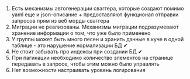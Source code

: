 1. Есть механизмы автогенерации сваггера, которые создают помимо yaml еще и json-описание + предоставляют функционал отправки запросов прям из веб морды сваггера
2. Миграции не реализованы. Механизмы миграции подразумевают хранение информации о том, что уже было применено
3. У группы может быть много песен и хранить данные в куче в одной таблице - это нарушение нормализации БД  ✔
4. Не стоит забывать про индексы при создании БД ✔
5. При пагинации необходимо количество элементов на странице передавать в запросе, чтобы этим можно было управлять
6. Нет возможности настраивать уровень логирования